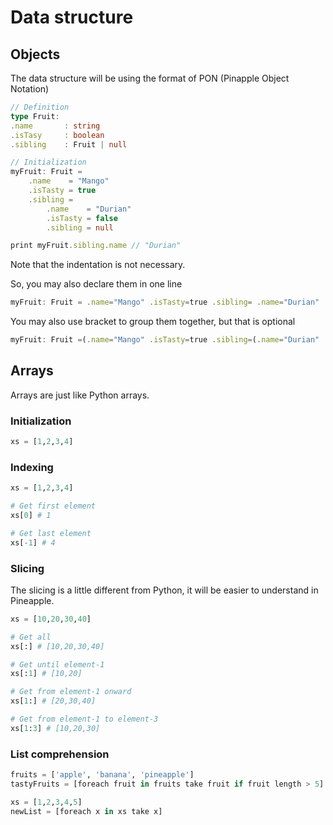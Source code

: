 # Data structure
## Objects
The data structure will be using the format of PON (Pinapple Object Notation)
```ts
// Definition
type Fruit:
.name       : string
.isTasy     : boolean
.sibling    : Fruit | null

// Initialization
myFruit: Fruit = 
    .name    = "Mango" 
    .isTasty = true
    .sibling = 
        .name    = "Durian"
        .isTasty = false
        .sibling = null

print myFruit.sibling.name // "Durian"
```

Note that the indentation is not necessary.  

So, you may also declare them in one line
```ts
myFruit: Fruit = .name="Mango" .isTasty=true .sibling= .name="Durian" .isTasty=false .sibling=null 
```

You may also use bracket to group them together, but that is optional
```ts
myFruit: Fruit =(.name="Mango" .isTasty=true .sibling=(.name="Durian" .isTasty=false .sibling=null))
```

## Arrays
Arrays are just like Python arrays.

### Initialization
```python
xs = [1,2,3,4]
```

### Indexing
```python
xs = [1,2,3,4]

# Get first element
xs[0] # 1

# Get last element
xs[-1] # 4
```

### Slicing
The slicing is a little different from Python, it will be easier to understand in Pineapple.
```python
xs = [10,20,30,40]

# Get all
xs[:] # [10,20,30,40]

# Get until element-1
xs[:1] # [10,20]

# Get from element-1 onward
xs[1:] # [20,30,40]

# Get from element-1 to element-3
xs[1:3] # [10,20,30]

```

### List comprehension
```python
fruits = ['apple', 'banana', 'pineapple']
tastyFruits = [foreach fruit in fruits take fruit if fruit length > 5]

xs = [1,2,3,4,5]
newList = [foreach x in xs take x]
```